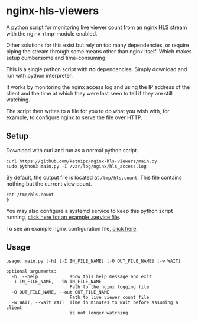 # nginx-hls-viewers

A python script for monitoring live viewer count from an nginx HLS stream with the nginx-rtmp-module enabled.

Other solutions for this exist but rely on too many dependencies, or require piping the stream through some means other 
than nginx itself. Which makes setup cumbersome and time-consuming.

This is a single python script with **no** dependencies. Simply download and run with python interpreter.

It works by monitoring the nginx access log and using the IP address of the client and the time at which they were last 
seen to tell if they are still watching.

The script then writes to a file for you to do what you wish with, for example, to configure nginx to serve the file 
over HTTP.

## Setup

Download with curl and run as a normal python script.

```shell script
curl https://github.com/ketnipz/nginx-hls-viewers/main.py
sudo python3 main.py -I /var/log/nginx/hls_access.log
```

By default, the output file is located at `/tmp/hls.count`. This file contains nothing but the current view count.

```shell script
cat /tmp/hls.count
0
```

You may also configure a systemd service to keep this python script running, [click here for an example .service file]().

To see an example nginx configuration file, [click here]().

## Usage

```
usage: main.py [-h] [-I IN_FILE_NAME] [-O OUT_FILE_NAME] [-w WAIT]

optional arguments:
  -h, --help            show this help message and exit
  -I IN_FILE_NAME, --in IN_FILE_NAME
                        Path to the nginx logging file
  -O OUT_FILE_NAME, --out OUT_FILE_NAME
                        Path to live viewer count file
  -w WAIT, --wait WAIT  Time in minutes to wait before assuming a client
                        is not longer watching
```